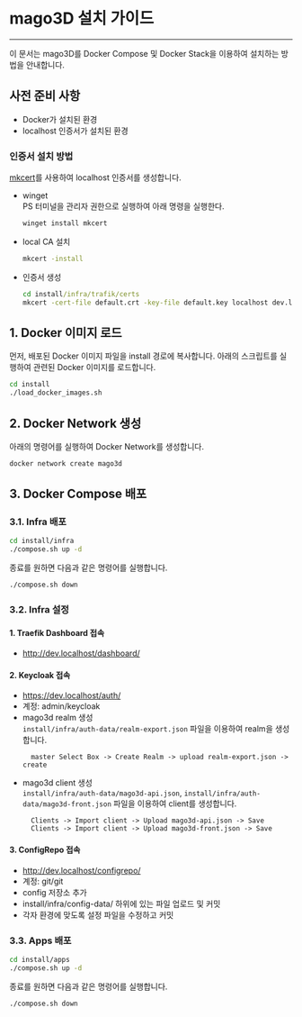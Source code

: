 # mago3D 설치 가이드

---

이 문서는 mago3D를 Docker Compose 및 Docker Stack을 이용하여 설치하는 방법을 안내합니다.

## 사전 준비 사항
* Docker가 설치된 환경
* localhost 인증서가 설치된 환경

### 인증서 설치 방법
[mkcert](https://github.com/FiloSottile/mkcert)를 사용하여 localhost 인증서를 생성합니다.

* winget   
  PS 터미널을 관리자 권한으로 실행하여 아래 명령을 실행한다.
  ```powershell
  winget install mkcert
  ```
* local CA 설치
  ```cmd
  mkcert -install
  ```
* 인증서 생성
  ```cmd
  cd install/infra/trafik/certs
  mkcert -cert-file default.crt -key-file default.key localhost dev.localhost *.localhost 127.0.0.1 ::1
  ```

## 1. Docker 이미지 로드
먼저, 배포된 Docker 이미지 파일을 install 경로에 복사합니다.
아래의 스크립트를 실행하여 관련된 Docker 이미지를 로드합니다.
```bash
cd install
./load_docker_images.sh
```

## 2. Docker Network 생성
아래의 명령어를 실행하여 Docker Network를 생성합니다.
```bash
docker network create mago3d
```

## 3. Docker Compose 배포
### 3.1. Infra 배포
```bash
cd install/infra
./compose.sh up -d
```
종료를 원하면 다음과 같은 명령어를 실행합니다.
```bash
./compose.sh down
```

### 3.2. Infra 설정
#### 1. Traefik Dashboard 접속
* http://dev.localhost/dashboard/  

#### 2. Keycloak 접속
* https://dev.localhost/auth/  
* 계정: admin/keycloak  
* mago3d realm 생성  
  `install/infra/auth-data/realm-export.json` 파일을 이용하여 realm을 생성합니다.  
  ```  
    master Select Box -> Create Realm -> upload realm-export.json -> create
  ```
* mago3d client 생성  
  `install/infra/auth-data/mago3d-api.json`, `install/infra/auth-data/mago3d-front.json`  파일을 이용하여 client를 생성합니다.  
  ```
    Clients -> Import client -> Upload mago3d-api.json -> Save  
    Clients -> Import client -> Upload mago3d-front.json -> Save
  ```  

#### 3. ConfigRepo 접속
* http://dev.localhost/configrepo/
* 계정: git/git
* config 저장소 추가
* install/infra/config-data/ 하위에 있는 파일 업로드 및 커밋
* 각자 환경에 맞도록 설정 파일을 수정하고 커밋

### 3.3. Apps 배포
```bash
cd install/apps
./compose.sh up -d
```
종료를 원하면 다음과 같은 명령어를 실행합니다.
```bash
./compose.sh down
```
